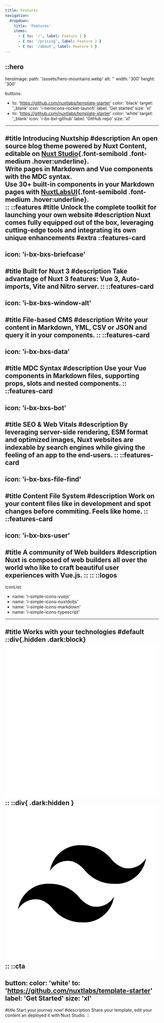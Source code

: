 ```yaml
---
title: Features
navigation:
  dropdown:
    title: 'Features'
    items:
      - { to: '/', label: Feature 1 }
      - { to: '/pricing', label: Feature 2 }
      - { to: '/about', label: Feature 3 }
---
```


::hero
---
heroImage:
  path: '/assets/hero-mountains.webp'
  alt: ''
  width: '300'
  height: '300'

buttons:
  - to: 'https://github.com/nuxtlabs/template-starter'
    color: 'black'
    target: '_blank'
    icon: 'i-heroicons-rocket-launch'
    label: 'Get started'
    size: 'xl'
  - to: 'https://github.com/nuxtlabs/template-starter'
    color: 'white'
    target: '_blank'
    icon: 'i-bx-bxl-github'
    label: 'GitHub repo'
    size: 'xl'
---
#title
Introducing Nuxtship
#description
An open source blog theme powered by Nuxt Content, editable on [Nuxt Studio](https://nuxt.studio/){.font-semibold .font-medium .hover:underline}. <br/>
Write pages in Markdown and Vue components with the MDC syntax.<br/>
Use 30+ built-in components in your Markdown pages with [NuxtLabsUI](https://ui.nuxtlabs.com/getting-started){.font-semibold .font-medium .hover:underline}.<br/>
::
::features
#title
Unlock the complete toolkit for launching your own website
#description
Nuxt comes fully equipped out of the box, leveraging cutting-edge tools and integrating its own unique enhancements
#extra
  ::features-card
  ---
  icon: 'i-bx-bxs-briefcase'
  ---
  #title
  Built for Nuxt 3
  #description
  Take advantage of Nuxt 3 features: Vue 3, Auto-imports, Vite and Nitro server.
  ::
  ::features-card
  ---
  icon: 'i-bx-bxs-window-alt'
  ---
  #title
  File-based CMS
  #description
  Write your content in Markdown, YML, CSV or JSON and query it in your components.
  ::
  ::features-card
  ---
  icon: 'i-bx-bxs-data'
  ---
  #title
  MDC Syntax
  #description
  Use your Vue components in Markdown files, supporting props, slots and nested components.
  ::
  ::features-card
  ---
  icon: 'i-bx-bxs-bot'
  ---
  #title
  SEO & Web Vitals
  #description
  By leveraging server-side rendering, ESM format and optimized images, Nuxt websites are indexable by search engines while giving the feeling of an app to the end-users.
  ::
  ::features-card
  ---
  icon: 'i-bx-bxs-file-find'
  ---
  #title
  Content File System
  #description
  Work on your content files like in development and spot changes before commiting. Feels like home.
  ::
  ::features-card
  ---
  icon: 'i-bx-bxs-user'
  ---
  #title
  A community of Web builders
  #description
  Nuxt is composed of web builders all over the world who like to craft beautiful user experiences with Vue.js.
  ::
::
::logos
---
iconList:
  - name: 'i-simple-icons-vuejs'
  - name: 'i-simple-icons-nuxtdotjs'
  - name: 'i-simple-icons-markdown'
  - name: 'i-simple-icons-typescript'
---
#title
Works with your technologies
#default
::div{.hidden .dark:block}
  ![content](/assets/tailwind-white.png)
::
::div{ .dark:hidden }
  ![content](/assets/tailwind-black.png)
::
::cta
---
button:
  color: 'white'
  to: 'https://github.com/nuxtlabs/template-starter'
  label: 'Get Started'
  size: 'xl'
---
#title
Start your journey now!
#description
Share your template, edit your content an deployed it with Nuxt Studio.
::
